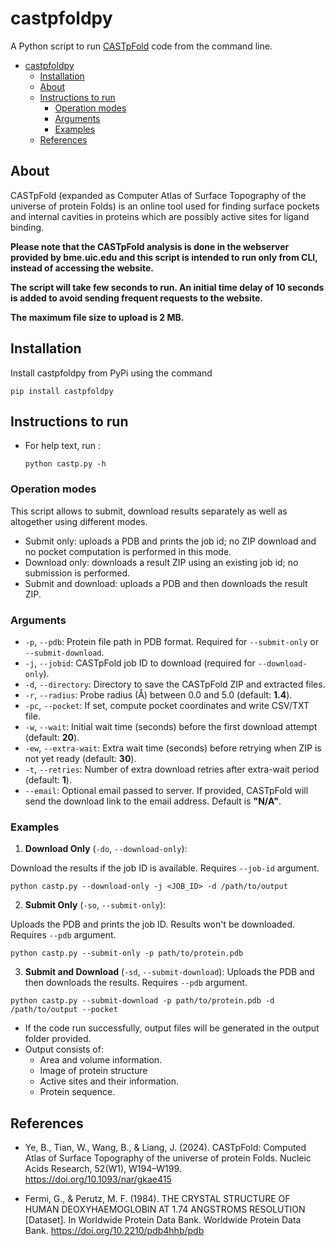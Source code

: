 # castpfoldpy
A Python script to run [CASTpFold](https://cfold.bme.uic.edu/castpfold/) code from the command line.


<!--toc:start-->
- [castpfoldpy](#castpfoldpy)
  - [Installation](#installation)
  - [About](#about)
  - [Instructions to run](#instructions-to-run)
    - [Operation modes](#operation-modes)
    - [Arguments](#arguments)
    - [Examples](#examples)
  - [References](#references)
<!--toc:end-->

## About
CASTpFold (expanded as Computer Atlas of Surface Topography of the universe of protein Folds) is  an online tool used for finding surface pockets and internal cavities in proteins which are possibly active sites for ligand binding.

**Please note that the CASTpFold analysis is done in the webserver provided by bme.uic.edu and this script is intended to run only from CLI, instead of accessing the website.**

**The script will take few seconds to run. An initial time delay of 10 seconds is added to avoid sending frequent requests to the website.**

**The maximum file size to upload is 2 MB.**

## Installation

Install castpfoldpy from PyPi using the command

  ```pip install castpfoldpy```

## Instructions to run
- For help text, run :
  
    ```python castp.py -h```
    
### Operation modes
This script allows to submit, download results separately as well as altogether using different modes.
- Submit only: uploads a PDB and prints the job id; no ZIP download and no pocket computation is performed in this mode.
- Download only: downloads a result ZIP using an existing job id; no submission is performed.
- Submit and download: uploads a PDB and then downloads the result ZIP.
### Arguments

- `-p`, `--pdb`: Protein file path in PDB format. Required for `--submit-only` or `--submit-download`.
- `-j`, `--jobid`: CASTpFold job ID to download (required for `--download-only`).
- `-d`, `--directory`: Directory to save the CASTpFold ZIP and extracted files.
- `-r`, `--radius`: Probe radius (Å) between 0.0 and 5.0 (default: **1.4**).
- `-pc`, `--pocket`: If set, compute pocket coordinates and write CSV/TXT file.
- `-w`, `--wait`: Initial wait time (seconds) before the first download attempt (default: **20**).
- `-ew`, `--extra-wait`: Extra wait time (seconds) before retrying when ZIP is not yet ready (default: **30**).
- `-t`, `--retries`: Number of extra download retries after extra-wait period (default: **1**).
- `--email`: Optional email passed to server. If provided, CASTpFold will send the download link to the email address. Default is **"N/A"**.

### Examples
1. **Download Only** (`-do`, `--download-only`): 
   
Download the results if the job ID is available. Requires `--job-id` argument.

  ```
  python castp.py --download-only -j <JOB_ID> -d /path/to/output
  ```
    
2. **Submit Only** (`-so`, `--submit-only`):
    
Uploads the PDB and prints the job ID. Results won't be downloaded. Requires `--pdb` argument.

  ```
  python castp.py --submit-only -p path/to/protein.pdb
  ```
    
3. **Submit and Download** (`-sd`, `--submit-download`): 
Uploads the PDB and then downloads the results. Requires `--pdb` argument.

  ```
  python castp.py --submit-download -p path/to/protein.pdb -d /path/to/output --pocket
  ```

- If the code run successfully, output files will be generated in the output folder provided.
- Output consists of:
    - Area and volume information.
    - Image of protein structure
    - Active sites and their information.
    - Protein sequence.
    
## References

- Ye, B., Tian, W., Wang, B., & Liang, J. (2024). CASTpFold: Computed Atlas of Surface Topography of the universe of protein Folds. Nucleic Acids Research, 52(W1), W194–W199. https://doi.org/10.1093/nar/gkae415 

- Fermi, G., & Perutz, M. F. (1984). THE CRYSTAL STRUCTURE OF HUMAN DEOXYHAEMOGLOBIN AT 1.74 ANGSTROMS RESOLUTION [Dataset]. In Worldwide Protein Data Bank. Worldwide Protein Data Bank. https://doi.org/10.2210/pdb4hhb/pdb 


